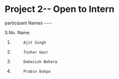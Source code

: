 # Project 2-- Open to Intern

participant Names ----

S.No.           Name                
1.          Ajit Singh
2.          Tushar Gaur
3.          Debasish Behera
4.          Prabin Dukpa
